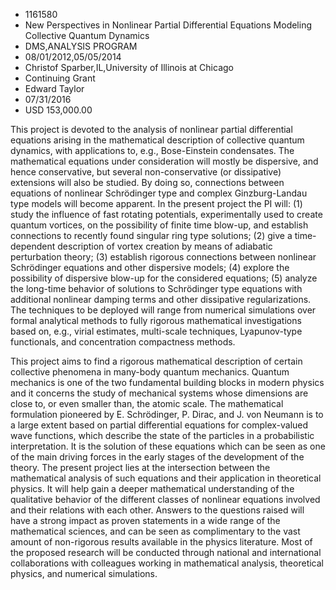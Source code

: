 
* 1161580
* New Perspectives in Nonlinear Partial Differential Equations Modeling Collective Quantum Dynamics
* DMS,ANALYSIS PROGRAM
* 08/01/2012,05/05/2014
* Christof Sparber,IL,University of Illinois at Chicago
* Continuing Grant
* Edward Taylor
* 07/31/2016
* USD 153,000.00

This project is devoted to the analysis of nonlinear partial differential
equations arising in the mathematical description of collective quantum
dynamics, with applications to, e.g., Bose-Einstein condensates. The
mathematical equations under consideration will mostly be dispersive, and hence
conservative, but several non-conservative (or dissipative) extensions will also
be studied. By doing so, connections between equations of nonlinear Schrödinger
type and complex Ginzburg-Landau type models will become apparent. In the
present project the PI will: (1) study the influence of fast rotating
potentials, experimentally used to create quantum vortices, on the possibility
of finite time blow-up, and establish connections to recently found singular
ring type solutions; (2) give a time-dependent description of vortex creation by
means of adiabatic perturbation theory; (3) establish rigorous connections
between nonlinear Schrödinger equations and other dispersive models; (4) explore
the possibility of dispersive blow-up for the considered equations; (5) analyze
the long-time behavior of solutions to Schrödinger type equations with
additional nonlinear damping terms and other dissipative regularizations. The
techniques to be deployed will range from numerical simulations over formal
analytical methods to fully rigorous mathematical investigations based on, e.g.,
virial estimates, multi-scale techniques, Lyapunov-type functionals, and
concentration compactness methods.

This project aims to find a rigorous mathematical description of certain
collective phenomena in many-body quantum mechanics. Quantum mechanics is one of
the two fundamental building blocks in modern physics and it concerns the study
of mechanical systems whose dimensions are close to, or even smaller than, the
atomic scale. The mathematical formulation pioneered by E. Schrödinger, P.
Dirac, and J. von Neumann is to a large extent based on partial differential
equations for complex-valued wave functions, which describe the state of the
particles in a probabilistic interpretation. It is the solution of these
equations which can be seen as one of the main driving forces in the early
stages of the development of the theory. The present project lies at the
intersection between the mathematical analysis of such equations and their
application in theoretical physics. It will help gain a deeper mathematical
understanding of the qualitative behavior of the different classes of nonlinear
equations involved and their relations with each other. Answers to the questions
raised will have a strong impact as proven statements in a wide range of the
mathematical sciences, and can be seen as complimentary to the vast amount of
non-rigorous results available in the physics literature. Most of the proposed
research will be conducted through national and international collaborations
with colleagues working in mathematical analysis, theoretical physics, and
numerical simulations.
